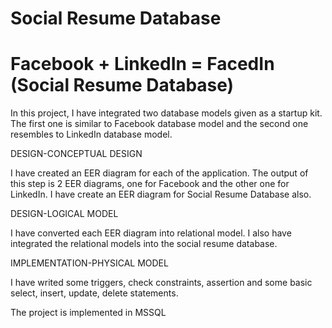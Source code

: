 # Social Resume Database

# Facebook + LinkedIn = FacedIn (Social Resume Database)

In this project, I have integrated two database models given as a startup kit. The first one is similar to Facebook database model and the second one resembles to LinkedIn database model.  

DESIGN-CONCEPTUAL DESIGN 

I have created an EER diagram for each of the application. The output of this step is 2 EER diagrams, one for Facebook and the other one for LinkedIn. I have create an EER diagram for Social Resume Database also.

DESIGN-LOGICAL MODEL 

I have converted each EER diagram into relational model.
I also have integrated the relational models into the social resume database.

IMPLEMENTATION-PHYSICAL MODEL 

I have writed some triggers, check constraints, assertion and some basic select, insert, update, delete statements.

The project is implemented in MSSQL
